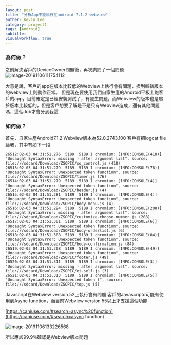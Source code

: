 ```yaml
---
layout: post
title: "分析App不能執行在android-7.1.2 webview"
auther: Kevin Lee
category: project1
tags: [Android]
subtitle:
visualworkflow: true
---
```


### 為何做？

之前解決客戶的DeviceOwner問題後，再次詢問了一個問題
![image-20191106111754112]({{site.baseurl}}/img/image-20191106111754112.png)

大意是說，客戶的app在版本比較低的Webview上執行會有問題，換到較新版本的webview上則動作正常。
但是現在要使用我們自家生產的Android平板上跑客戶的app，目前確定是已經安裝測試了，有發生問題，而Webview的版本也是屬於版本比較低的，但是客戶想要了解是不是只有Webview造成，還有其他問題嗎，這個Job才會分到我這

### 如何做？

首先，自家生產Android7.1.2 Webview版本為52.0.2743.100
客戶有把logcat file給我，其中有如下一段

```
26512:02-03 04:31:51.276  5189  5189 I chromium: [INFO:CONSOLE(418)] "Uncaught SyntaxError: missing ) after argument list", source: file:///sdcard/Download/ZSOPIC/so_control.js (418)
26513:02-03 04:31:51.279  5189  5189 I chromium: [INFO:CONSOLE(76)] "Uncaught SyntaxError: Unexpected token function", source: file:///sdcard/Download/ZSOPIC/timer.js (76)
26514:02-03 04:31:51.279  5189  5189 I chromium: [INFO:CONSOLE(4)] "Uncaught SyntaxError: Unexpected token function", source: file:///sdcard/Download/ZSOPIC/header.js (4)
26515:02-03 04:31:51.281  5189  5189 I chromium: [INFO:CONSOLE(4)] "Uncaught SyntaxError: Unexpected token function", source: file:///sdcard/Download/ZSOPIC/body-menu.js (4)
26516:02-03 04:31:51.294  5189  5189 I chromium: [INFO:CONSOLE(208)] "Uncaught SyntaxError: missing ) after argument list", source: file:///sdcard/Download/ZSOPIC/customize-choose-number.js (208)
26517:02-03 04:31:51.301  5189  5189 I chromium: [INFO:CONSOLE(6)] "Uncaught SyntaxError: Unexpected token function", source: file:///sdcard/Download/ZSOPIC/body-orderlist.js (6)
26518:02-03 04:31:51.308  5189  5189 I chromium: [INFO:CONSOLE(84)] "Uncaught SyntaxError: Unexpected token function", source: file:///sdcard/Download/ZSOPIC/body-confirmation.js (84)
26519:02-03 04:31:51.308  5189  5189 I chromium: [INFO:CONSOLE(49)] "Uncaught SyntaxError: Unexpected token function", source: file:///sdcard/Download/ZSOPIC/footer.js (49)
26520:02-03 04:31:51.311  5189  5189 I chromium: [INFO:CONSOLE(3)] "Uncaught SyntaxError: missing ) after argument list", source: file:///sdcard/Download/ZSOPIC/ei-self.js (3)
26521:02-03 04:31:51.313  5189  5189 I chromium: [INFO:CONSOLE(5)] "Uncaught SyntaxError: Unexpected token (", source: file:///sdcard/Download/ZSOPIC/top.js (5)
```

Javascript在Webview version 52上執行會有問題
客戶的Javascriptd可能有使用到Async function，而目前Webview version 55以上才支援這個功能

[https://caniuse.com/#search=async%20function](https://caniuse.com/#search=async function)

![image-20191106133226568]({{site.baseurl}}/img/image-20191106133226568.png)

所以應該99.9%確認是Webview版本問題